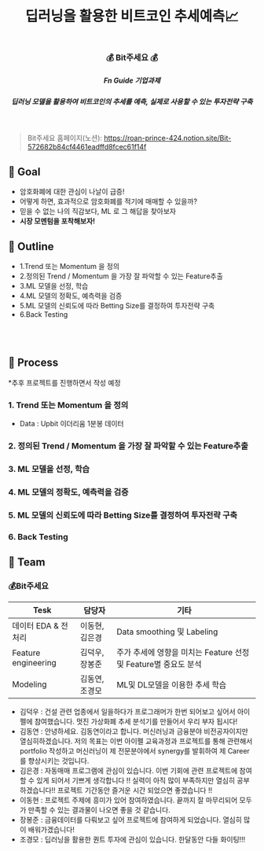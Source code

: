 <h1 align="center"> <br>딥러닝을 활용한 비트코인 추세예측📈</h1>
<h3 align="center"> <br>💰 Bit주세요 💰</h3>
<h5 align="center"> Fn Guide 기업과제
<h5 align="center"> 딥러닝 모델을 활용하여 비트코인의 추세를 예측, 실제로 사용할 수 있는 투자전략 구축
</h5>
<br>



> Bit주세요 홈페이지(노션): https://roan-prince-424.notion.site/Bit-572682b84cf4461eadffd8fcec61f14f 





## 💸  Goal
* 암호화폐에 대한 관심이 나날이 급증!
* 어떻게 하면, 효과적으로 암호화폐를 적기에 매매할 수 있을까?
* 믿을 수 없는 나의 직감보다, ML 로 그 해답을 찾아보자
* __시장 모멘텀을 포착해보자!__


## 💸  Outline
* 1.Trend 또는 Momentum 을 정의
* 2.정의된 Trend / Momentum 을 가장 잘 파악할 수 있는 Feature추출
* 3.ML 모델을 선정, 학습
* 4.ML 모델의 정확도, 예측력을 검증
* 5.ML 모델의 신뢰도에 따라 Betting Size를 결정하여 투자전략 구축
* 6.Back Testing

<br>
<br>
<h2> 💸  Process  </h2>
*추후 프로젝트를 진행하면서 작성 예정
 
### 1. Trend 또는 Momentum 을 정의
* Data : Upbit 이더리움 1분봉 데이터 
  
### 2. 정의된 Trend / Momentum 을 가장 잘 파악할 수 있는 Feature추출
  
### 3. ML 모델을 선정, 학습
  
### 4. ML 모델의 정확도, 예측력을 검증
  
### 5. ML 모델의 신뢰도에 따라 Betting Size를 결정하여 투자전략 구축

### 6. Back Testing




## 💸 Team
### 💰Bit주세요 
| Tesk | 담당자 | 기타 |
| -------  | ------ | ------|
| 데이터 EDA & 전처리 | 이동현,김은경 | Data smoothing 및 Labeling  |
| Feature engineering | 김덕우,장봉준 | 주가 추세에 영향을 미치는 Feature 선정 및 Feature별 중요도 분석 |
| Modeling | 김동연,조경모 | ML및 DL모델을 이용한 추세 학습|
  
* 김덕우 : 건설 관련 업종에서 일을하다가 프로그래머가 한번 되어보고 싶어서 아이펠에 참여했습니다. 멋진 가상화폐 추세 분석기를 만들어서 우리 부자 됩시다! 
* 김동연 : 안녕하세요. 김동연이라고 합니다. 머신러닝과 금융분야 비전공자이지만 열심히하겠습니다. 저의 목표는 이번 아이펠 교육과정과 프로젝트를 통해 관련해서 portfolio 작성하고 머신러닝이 제 전문분야에서 synergy를 발휘하여 제 Career를 향상시키는 것입니다.
* 김은경 : 자동매매 프로그램에 관심이 있습니다. 이번 기회에 관련 프로젝트에 참여할 수 있게 되어서 기쁘게 생각합니다 !! 실력이 아직 많이 부족하지만 열심히 공부하겠습니다!! 프로젝트 기간동안 즐거운 시간 되었으면 좋겠습니다 !! 
* 이동현 : 프로젝트 주제에 흥미가 있어 참여하였습니다. 끝까지 잘 마무리되어 모두가 만족할 수 있는 결과물이 나오면 좋을 것 같습니다. 
* 장봉준 : 금융데이터를 다뤄보고 싶어 프로젝트에 참여하게 되었습니다. 열심히 많이 배워가겠습니다! 
* 조경모 : 딥러닝을 활용한 퀀트 투자에 관심이 있습니다. 한달동안 다들 화이팅!!! 





